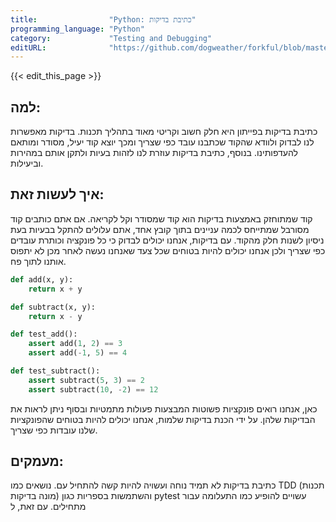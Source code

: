 ```yaml
---
title:                "Python: כתיבת בדיקות"
programming_language: "Python"
category:             "Testing and Debugging"
editURL:              "https://github.com/dogweather/forkful/blob/master/content/he/python/writing-tests.md"
---
```


{{< edit_this_page >}}

## למה:

כתיבת בדיקות בפייתון היא חלק חשוב וקריטי מאוד בתהליך תכנות. בדיקות מאפשרות לנו לבדוק ולוודא שהקוד שכתבנו עובד כפי שצריך ומכך יוצא קוד יעיל, מסודר ומותאם להעדפותינו. בנוסף, כתיבת בדיקות עוזרת לנו לזהות בעיות ולתקן אותם במהירות וביעילות.

## איך לעשות זאת:

קוד שמתוחזק באמצעות בדיקות הוא קוד שמסודר וקל לקריאה. אם אתם כותבים קוד מסורבל שמתייחס לכמה עניינים בתוך קובץ אחד, אתם עלולים להתקל בבעיות בעת ניסיון לשנות חלק מהקוד. עם בדיקות, אנחנו יכולים לבדוק כי כל פונקציה וכותרת עובדים כפי שצריך ולכן אנחנו יכולים להיות בטוחים שכל צעד שאנחנו נעשה לאחר מכן לא יתפוס אותנו לתוך פח.

```Python
def add(x, y):
    return x + y

def subtract(x, y):
    return x - y

def test_add():
    assert add(1, 2) == 3
    assert add(-1, 5) == 4

def test_subtract():
    assert subtract(5, 3) == 2
    assert subtract(10, -2) == 12
```

כאן, אנחנו רואים פונקציות פשוטות המבצעות פעולות מתמטיות ובסוף ניתן לראות את הבדיקות שלהן. על ידי הכנת בדיקות שלמות, אנחנו יכולים להיות בטוחים שהפונקציות שלנו עובדות כפי שצריך.

## מעמקים:

כתיבת בדיקות לא תמיד נוחה ועשויה להיות קשה להתחיל עם. נושאים כמו TDD (תכנות מונה בדיקות) והשתמשות בספריות כגון pytest עשויים להופיע כמו התעלומה עבור מתחילים. עם זאת, ל